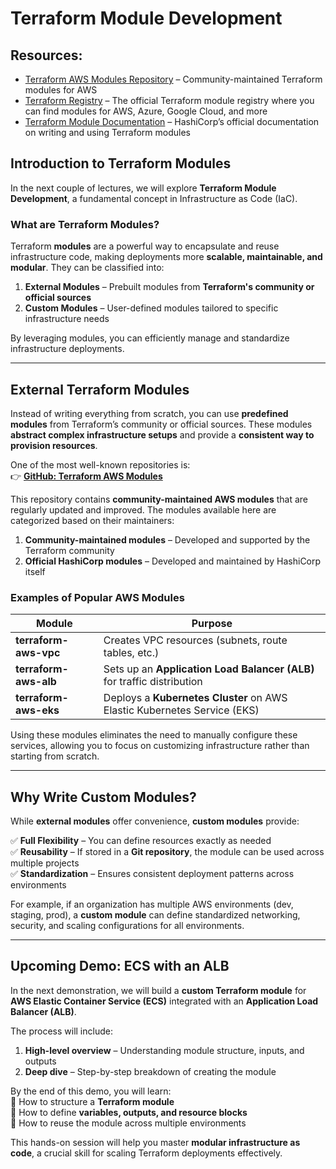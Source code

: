 # Terraform Module Development  

## Resources:  
- [Terraform AWS Modules Repository](https://github.com/terraform-aws-modules) – Community-maintained Terraform modules for AWS  
- [Terraform Registry](https://registry.terraform.io/) – The official Terraform module registry where you can find modules for AWS, Azure, Google Cloud, and more  
- [Terraform Module Documentation](https://developer.hashicorp.com/terraform/language/modules) – HashiCorp’s official documentation on writing and using Terraform modules  

## Introduction to Terraform Modules  

In the next couple of lectures, we will explore **Terraform Module Development**, a fundamental concept in Infrastructure as Code (IaC).  

### What are Terraform Modules?  
Terraform **modules** are a powerful way to encapsulate and reuse infrastructure code, making deployments more **scalable, maintainable, and modular**. They can be classified into:  

1. **External Modules** – Prebuilt modules from **Terraform's community or official sources**  
2. **Custom Modules** – User-defined modules tailored to specific infrastructure needs  

By leveraging modules, you can efficiently manage and standardize infrastructure deployments.  

---

## External Terraform Modules  

Instead of writing everything from scratch, you can use **predefined modules** from Terraform’s community or official sources. These modules **abstract complex infrastructure setups** and provide a **consistent way to provision resources**.  

One of the most well-known repositories is:  
👉 **[GitHub: Terraform AWS Modules](https://github.com/terraform-aws-modules)**  

This repository contains **community-maintained AWS modules** that are regularly updated and improved. The modules available here are categorized based on their maintainers:  

1. **Community-maintained modules** – Developed and supported by the Terraform community  
2. **Official HashiCorp modules** – Developed and maintained by HashiCorp itself  

### Examples of Popular AWS Modules  

| Module | Purpose |  
|--------|---------|  
| **terraform-aws-vpc** | Creates VPC resources (subnets, route tables, etc.) |  
| **terraform-aws-alb** | Sets up an **Application Load Balancer (ALB)** for traffic distribution |  
| **terraform-aws-eks** | Deploys a **Kubernetes Cluster** on AWS Elastic Kubernetes Service (EKS) |  

Using these modules eliminates the need to manually configure these services, allowing you to focus on customizing infrastructure rather than starting from scratch.  

---

## Why Write Custom Modules?  

While **external modules** offer convenience, **custom modules** provide:  

✅ **Full Flexibility** – You can define resources exactly as needed  
✅ **Reusability** – If stored in a **Git repository**, the module can be used across multiple projects  
✅ **Standardization** – Ensures consistent deployment patterns across environments  

For example, if an organization has multiple AWS environments (dev, staging, prod), a **custom module** can define standardized networking, security, and scaling configurations for all environments.  

---

## Upcoming Demo: ECS with an ALB  

In the next demonstration, we will build a **custom Terraform module** for **AWS Elastic Container Service (ECS)** integrated with an **Application Load Balancer (ALB)**.  

The process will include:  
1. **High-level overview** – Understanding module structure, inputs, and outputs  
2. **Deep dive** – Step-by-step breakdown of creating the module  

By the end of this demo, you will learn:  
🔹 How to structure a **Terraform module**  
🔹 How to define **variables, outputs, and resource blocks**  
🔹 How to reuse the module across multiple environments  

This hands-on session will help you master **modular infrastructure as code**, a crucial skill for scaling Terraform deployments effectively.  

